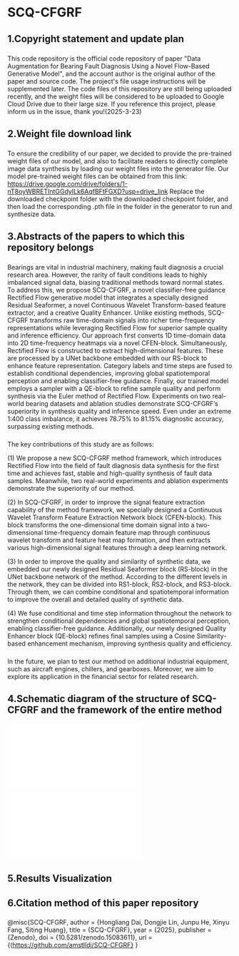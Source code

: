 # SCQ-CFGRF

## 1.Copyright statement and update plan
###
This code repository is the official code repository of paper "Data Augmentation for Bearing Fault Diagnosis Using a Novel Flow-Based Generative Model", and the account author is the original author of the paper and source code. The project's file usage instructions will be supplemented later.
The code files of this repository are still being uploaded recently, and the weight files will be considered to be uploaded to Google Cloud Drive due to their large size. If you reference this project, please inform us in the issue, thank you!(2025-3-23)

## 2.Weight file download link
###
To ensure the credibility of our paper, we decided to provide the pre-trained weight files of our model, and also to facilitate readers to directly complete image data synthesis by loading our weight files into the generator file.
Our model pre-trained weight files can be obtained from this link:
https://drive.google.com/drive/folders/1-nT8oyWBRETIntGGdyILk6AqfBFtFGXD?usp=drive_link
Replace the downloaded checkpoint folder with the downloaded checkpoint folder, and then load the corresponding .pth file in the folder in the generator to run and synthesize data.

## 3.Abstracts of the papers to which this repository belongs
###
Bearings are vital in industrial machinery, making fault diagnosis a crucial research area. However, the rarity of fault conditions leads to highly imbalanced signal data, biasing traditional methods toward normal states. To address this, we propose SCQ-CFGRF, a novel classifier-free guidance Rectified Flow generative model that integrates a specially designed Residual Seaformer, a novel Continuous Wavelet Transform-based feature extractor, and a creative Quality Enhancer. Unlike existing methods, SCQ-CFGRF transforms raw time-domain signals into richer time-frequency representations while leveraging Rectified Flow for superior sample quality and inference efficiency. Our approach first converts 1D time-domain data into 2D time-frequency heatmaps via a novel CFEN-block. Simultaneously, Rectified Flow is constructed to extract high-dimensional features. These are processed by a UNet backbone embedded with our RS-block to enhance feature representation. Category labels and time steps are fused to establish conditional dependencies, improving global spatiotemporal perception and enabling classifier-free guidance. Finally, our trained model employs a sampler with a QE-block to refine sample quality and perform synthesis via the Euler method of Rectified Flow. Experiments on two real-world bearing datasets and ablation studies demonstrate SCQ-CFGRF’s superiority in synthesis quality and inference speed. Even under an extreme 1:400 class imbalance, it achieves 78.75\% to 81.15\% diagnostic accuracy, surpassing existing methods. 
###
The key contributions of this study are as follows:

(1) We propose a new SCQ-CFGRF method framework, which introduces Rectified Flow into the field of fault diagnosis data synthesis for the first time and achieves fast, stable and high-quality synthesis of fault data samples. Meanwhile, two real-world experiments and ablation experiments demonstrate the superiority of our method.

(2) In SCQ-CFGRF, in order to improve the signal feature extraction capability of the method framework, we specially designed a Continuous Wavelet Transform Feature Extraction Network block (CFEN-block). This block transforms the one-dimensional time domain signal into a two-dimensional time-frequency domain feature map through continuous wavelet transform and feature heat map formation, and then extracts various high-dimensional signal features through a deep learning network.

(3) In order to improve the quality and similarity of synthetic data, we embedded our newly designed Residual Seaformer block (RS-block) in the UNet backbone network of the method. According to the different levels in the network, they can be divided into RS1-block, RS2-block, and RS3-block. Through them, we can combine conditional and spatiotemporal information to improve the overall and detailed quality of synthetic data.

(4) We fuse conditional and time step information throughout the network to strengthen conditional dependencies and global spatiotemporal perception, enabling classifier-free guidance. Additionally, our newly designed Quality Enhancer block (QE-block) refines final samples using a Cosine Similarity-based enhancement mechanism, improving synthesis quality and efficiency.

###
In the future, we plan to test our method on additional industrial equipment, such as aircraft engines, chillers, and gearboxes. Moreover, we aim to explore its application in the financial sector for related research.

## 4.Schematic diagram of the structure of SCQ-CFGRF and the framework of the entire method
![Example Image](Fig/SCQ-CFGRF_and_its_blocks_1.pdf)
![Example Image](Fig/SCQ-CFGRF.pdf)

## 5.Results Visualization



## 6.Citation method of this paper repository
###
@misc{SCQ-CFGRF,
  author = {Hongliang Dai, Dongjie Lin, Junpu He, Xinyu Fang, Siting Huang},
  title = {SCQ-CFGRF},
  year = {2025},
  publisher = {Zenodo},
  doi = {10.5281/zenodo.15083611},
  url = {(https://github.com/amstlldj/SCQ-CFGRF}
}


